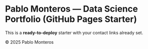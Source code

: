 # Pablo Monteros — Data Science Portfolio (GitHub Pages Starter)

This is a **ready-to-deploy** starter with your contact links already set.



© 2025 Pablo Monteros
